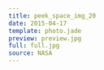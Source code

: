 ```yaml
---
title: peek_space_img_20
date: 2015-04-17
template: photo.jade
preview: preview.jpg
full: full.jpg
source: NASA
---
```

